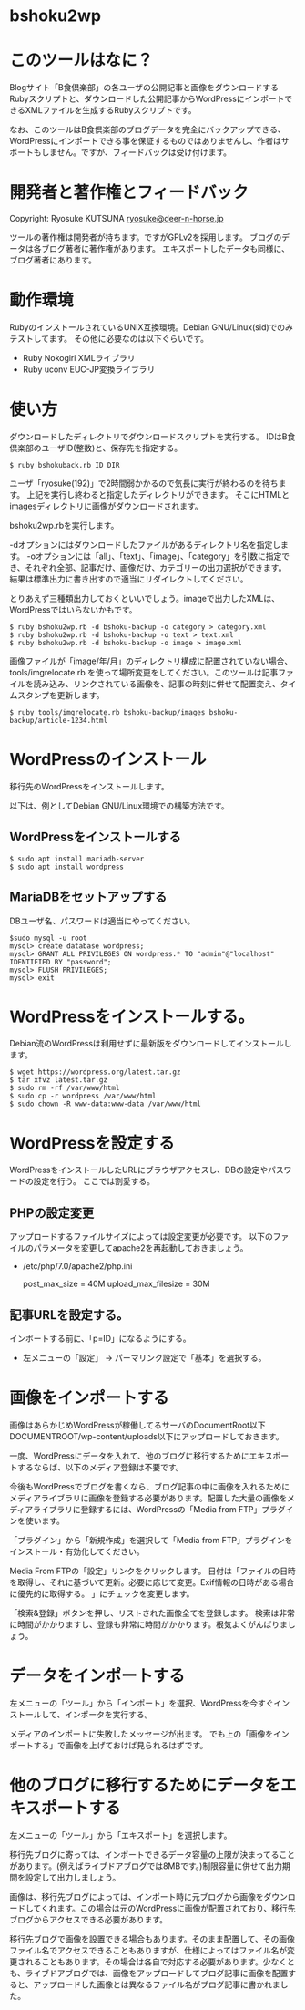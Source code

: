 # bshoku2wp

# このツールはなに？

Blogサイト「B食倶楽部」の各ユーザの公開記事と画像をダウンロードするRubyスクリプトと、ダウンロードした公開記事からWordPressにインポートできるXMLファイルを生成するRubyスクリプトです。

なお、このツールはB食倶楽部のブログデータを完全にバックアップできる、WordPressにインポートできる事を保証するものではありませんし、作者はサポートもしません。ですが、フィードバックは受け付けます。

# 開発者と著作権とフィードバック

Copyright: Ryosuke KUTSUNA <ryosuke@deer-n-horse.jp>

ツールの著作権は開発者が持ちます。ですがGPLv2を採用します。
ブログのデータは各ブログ著者に著作権があります。
エキスポートしたデータも同様に、ブログ著者にあります。

# 動作環境

RubyのインストールされているUNIX互換環境。Debian GNU/Linux(sid)でのみテストしてます。
その他に必要なのは以下ぐらいです。

 * Ruby Nokogiri XMLライブラリ
 * Ruby uconv EUC-JP変換ライブラリ

# 使い方

ダウンロードしたディレクトリでダウンロードスクリプトを実行する。
IDはB食倶楽部のユーザID(整数)と、保存先を指定する。

    $ ruby bshokuback.rb ID DIR

ユーザ「ryosuke(192)」で2時間弱かかるので気長に実行が終わるのを待ちます。
上記を実行し終わると指定したディレクトリができます。
そこにHTMLとimagesディレクトリに画像がダウンロードされます。

bshoku2wp.rbを実行します。

-dオプションにはダウンロードしたファイルがあるディレクトリ名を指定します。
-oオプションには「all」、「text」、「image」、「category」を引数に指定でき、それぞれ全部、記事だけ、画像だけ、カテゴリーの出力選択ができます。
結果は標準出力に書き出すので適当にリダイレクトしてください。

とりあえず三種類出力しておくといいでしょう。imageで出力したXMLは、WordPressではいらないかもです。

    $ ruby bshoku2wp.rb -d bshoku-backup -o category > category.xml
    $ ruby bshoku2wp.rb -d bshoku-backup -o text > text.xml
    $ ruby bshoku2wp.rb -d bshoku-backup -o image > image.xml

画像ファイルが「image/年/月」のディレクトリ構成に配置されていない場合、tools/imgrelocate.rb を使って場所変更をしてください。このツールは記事ファイルを読み込み、リンクされている画像を、記事の時刻に併せて配置変え、タイムスタンプを更新します。

    $ ruby tools/imgrelocate.rb bshoku-backup/images bshoku-backup/article-1234.html

# WordPressのインストール

移行先のWordPressをインストールします。

以下は、例としてDebian GNU/Linux環境での構築方法です。

## WordPressをインストールする

    $ sudo apt install mariadb-server
    $ sudo apt install wordpress

## MariaDBをセットアップする

DBユーザ名、パスワードは適当にやってください。

    $sudo mysql -u root
    mysql> create database wordpress;
    mysql> GRANT ALL PRIVILEGES ON wordpress.* TO "admin"@"localhost" IDENTIFIED BY "password";
    mysql> FLUSH PRIVILEGES;
    mysql> exit

# WordPressをインストールする。

Debian流のWordPressは利用せずに最新版をダウンロードしてインストールします。

    $ wget https://wordpress.org/latest.tar.gz
    $ tar xfvz latest.tar.gz
    $ sudo rm -rf /var/www/html
    $ sudo cp -r wordpress /var/www/html
    $ sudo chown -R www-data:www-data /var/www/html

# WordPressを設定する

WordPressをインストールしたURLにブラウザアクセスし、DBの設定やパスワードの設定を行う。
ここでは割愛する。

## PHPの設定変更

アップロードするファイルサイズによっては設定変更が必要です。
以下のファイルのパラメータを変更してapache2を再起動しておきましょう。

  * /etc/php/7.0/apache2/php.ini

      post_max_size = 40M
      upload_max_filesize = 30M

## 記事URLを設定する。

インポートする前に、「p=ID」になるようにする。

  * 左メニューの「設定」 -> パーマリンク設定で「基本」を選択する。

# 画像をインポートする

画像はあらかじめWordPressが稼働してるサーバのDocumentRoot以下 DOCUMENTROOT/wp-content/uploads以下にアップロードしておきます。

一度、WordPressにデータを入れて、他のブログに移行するためにエキスポートするならば、以下のメディア登録は不要です。

今後もWordPressでブログを書くなら、ブログ記事の中に画像を入れるためにメディアライブラリに画像を登録する必要があります。配置した大量の画像をメディアライブラリに登録するには、WordPressの「Media from FTP」プラグインを使います。

「プラグイン」から「新規作成」を選択して「Media from FTP」プラグインをインストール・有効化してください。

Media From FTPの「設定」リンクをクリックします。
日付は「ファイルの日時を取得し、それに基づいて更新。必要に応じて変更。Exif情報の日時がある場合に優先的に取得する。 」にチェックを変更します。

「検索&登録」ボタンを押し、リストされた画像全てを登録します。
検索は非常に時間がかかりますし、登録も非常に時間がかかります。根気よくがんばりましょう。

# データをインポートする

左メニューの「ツール」から「インポート」を選択、WordPressを今すぐインストールして、インポータを実行する。

メディアのインポートに失敗したメッセージが出ます。
でも上の「画像をインポートする」で画像を上げておけば見られるはずです。

# 他のブログに移行するためにデータをエキスポートする

左メニューの「ツール」から「エキスポート」を選択します。

移行先ブログに寄っては、インポートできるデータ容量の上限が決まってることがあります。(例えばライブドアブログでは8MBです。)制限容量に併せて出力期間を設定して出力しましょう。

画像は、移行先ブログによっては、インポート時に元ブログから画像をダウンロードしてくれます。この場合は元のWordPressに画像が配置されており、移行先ブログからアクセスできる必要があります。

移行先ブログで画像を設置できる場合もあります。そのまま配置して、その画像ファイル名でアクセスできることもありますが、仕様によってはファイル名が変更されることもあります。その場合は各自で対応する必要があります。少なくとも、ライブドアブログでは、画像をアップロードしてブログ記事に画像を配置すると、アップロードした画像とは異なるファイル名がブログ記事に書かれました。
